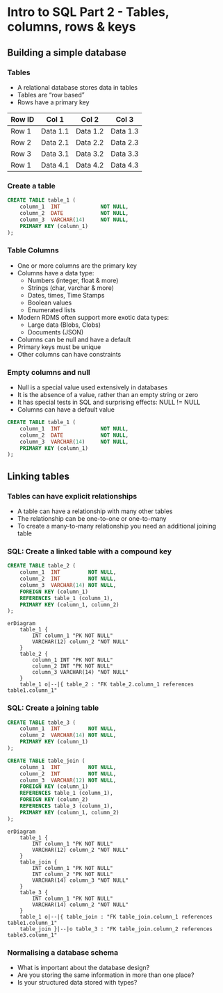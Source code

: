 # Intro to SQL Part 2 - Tables, columns, rows & keys

## Building a simple database

### Tables

* A relational database stores data in tables
* Tables are “row based”
* Rows have a primary key

| Row ID | Col 1 | Col 2 | Col 3 |
|--------|-------|-------|-------|
|Row 1|Data 1.1|Data 1.2|Data 1.3|
|Row 2|Data 2.1|Data 2.2|Data 2.3|
|Row 3|Data 3.1|Data 3.2|Data 3.3|
|Row 1|Data 4.1|Data 4.2|Data 4.3|

### Create a table

``` sql
CREATE TABLE table_1 (
    column_1  INT             NOT NULL,
    column_2  DATE            NOT NULL,
    column_3  VARCHAR(14)     NOT NULL,
    PRIMARY KEY (column_1)
);
```

### Table Columns

* One or more columns are the primary key
* Columns have a data type:
  * Numbers (integer, float & more)
  * Strings (char, varchar & more)
  * Dates, times, Time Stamps
  * Boolean values
  * Enumerated lists
* Modern RDMS often support more exotic data types:
  * Large data (Blobs, Clobs)
  * Documents (JSON)
* Columns can be null and have a default
* Primary keys must be unique
* Other columns can have constraints

### Empty columns and null

* Null is a special value used extensively in databases
* It is the absence of a value, rather than an empty string or zero
* It has special tests in SQL and surprising effects: NULL != NULL
* Columns can have a default value

``` sql
CREATE TABLE table_1 (
    column_1  INT             NOT NULL,
    column_2  DATE            NOT NULL,
    column_3  VARCHAR(14)     NOT NULL,
    PRIMARY KEY (column_1)
);
```

## Linking tables

### Tables can have explicit relationships

* A table can have a relationship with many other tables
* The relationship can be one-to-one or one-to-many
* To create a many-to-many relationship you need an additional joining table

### SQL: Create a linked table with a compound key

```sql
CREATE TABLE table_2 (
    column_1  INT         NOT NULL,
    column_2  INT         NOT NULL,
    column_3  VARCHAR(14) NOT NULL,
    FOREIGN KEY (column_1)
    REFERENCES table_1 (column_1),
    PRIMARY KEY (column_1, column_2)
);
```

```mermaid
erDiagram
    table_1 {
        INT column_1 "PK NOT NULL"
        VARCHAR(12) column_2 "NOT NULL"
    }
    table_2 {
        column_1 INT "PK NOT NULL"
        column_2 INT "PK NOT NULL"
        column_3 VARCHAR(14) "NOT NULL"
    }
    table_1 o|--|{ table_2 : "FK table_2.column_1 references table1.column_1"
```

### SQL: Create a joining table

```sql
CREATE TABLE table_3 (
    column_1  INT         NOT NULL,
    column_2  VARCHAR(14) NOT NULL,
    PRIMARY KEY (column_1)
);
```

```sql
CREATE TABLE table_join (
    column_1  INT         NOT NULL,
    column_2  INT         NOT NULL,
    column_3  VARCHAR(12) NOT NULL,
    FOREIGN KEY (column_1)
    REFERENCES table_1 (column_1),
    FOREIGN KEY (column_2)
    REFERENCES table_3 (column_1),
    PRIMARY KEY (column_1, column_2)
);
```

```mermaid
erDiagram
    table_1 {
        INT column_1 "PK NOT NULL"
        VARCHAR(12) column_2 "NOT NULL"
    }
    table_join {
        INT column_1 "PK NOT NULL"
        INT column_2 "PK NOT NULL"
        VARCHAR(14) column_3 "NOT NULL"
    }
    table_3 {
        INT column_1 "PK NOT NULL"
        VARCHAR(14) column_2 "NOT NULL"
    }
    table_1 o|--|{ table_join : "FK table_join.column_1 references table1.column_1"
    table_join }|--|o table_3 : "FK table_join.column_2 references table3.column_1"
```

### Normalising a database schema

* What is important about the database design?
* Are you storing the same information in more than one place?
* Is your structured data stored with types?
